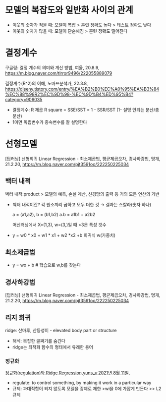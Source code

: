 
# 모델의 복잡도와 일반화 사이의 관계
- 이웃의 숫자가 적을 때: 모델이 복잡 > 훈련 정확도 높다 > 테스트 정확도 낮다
- 이웃의 숫자가 많을 때:  모델이 단순해짐 > 훈련 정확도 떨어진다 

# 결정계수
구글링: 결정 계수의 의미와 계산 방법, 여울, 20.8.9, https://m.blog.naver.com/tlrror9496/222055889079

결정계수(R^2)의 이해, 노마프분석가, 22.3.8, https://diseny.tistory.com/entry/%EA%B2%B0%EC%A0%95%EA%B3%84%EC%88%98R2%EC%9D%98-%EC%9D%B4%ED%95%B4?category=906035

- 결정계수: R 제곱 R square = SSE/SST = 1 - SSR/SST (1- 설명 안되는 분산/총분산)
- 1이면 독립변수가 종속변수를 잘 설명한다 





# 선형모델
[딥러닝] 선형회귀 Linear Regression - 최소제곱법, 평균제곱오차, 경사하강법, 멍개, 21.2.20, https://m.blog.naver.com/pjt3591oo/222250225034


## 백터 내적
벡터 내적:product > 모델의 예측, 손실 계산, 신경망의 출력 등 거의 모든 연산의 기반
- 벡터 내적이란? 각 원소끼리 곱하고 모두 더한 것 → 결과는 스칼라(숫자 하나)

  a = (a1,a2), b = (b1,b2)
  a.b = a1b1 + a2b2

  머신러닝에서 X=(1,3), w=(3,)일 때 >3은 특성 갯수 
 -   y = w0 * x0 + w1 * x1 + w2 *x2 +b 회귀식
w(가중치)


## 최소제곱법
- y = wx + b # 학습으로 w,b를 찾는다 


## 경사하강법
[딥러닝] 선형회귀 Linear Regression - 최소제곱법, 평균제곱오차, 경사하강법, 멍개, 21.2.20, https://m.blog.naver.com/pjt3591oo/222250225034


## 리지 회귀
ridge:  산마루, 산등성이 - elevated body part or structure
- 해석: 복잡한 골짜기를 숨긴다
- ridge는 최적화 함수의 형태에서 유래한 용어


### 정규화
[정규화(regulation)와 Ridge Regression,yuns_u·2021년 8월 11일, ](https://velog.io/@yuns_u/Ridge-Regression)
- regulate: to control something, by making it work in a particular way
- 규제: 과대적합이 되지 않도록 모델을 강제로 제한 >wi을 0에 가깝게 만든다 >> L2 규제

